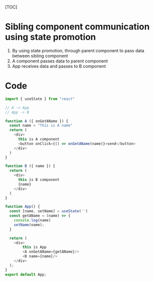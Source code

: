 [TOC]

# Sibling component communication using state promotion
1. By using state promotion, through parent component to pass data between sibling component
2. A component passes data to parent component
3. App receives data and passes to B component

# Code
```JavaScript
import { useState } from "react"

// A -> App
// App -> B

function A ({ onGetAName }) {
  const name = "This is A name"
  return (
    <div>
      this is A component
      <button onClick={() => onGetAName(name)}>send</button>
    </div>
  )
}

function B ({ name }) {
  return (
    <div>
      this is B component
      {name}
    </div>
  )
}

function App() {
  const [name, setName] = useState('')
  const getAName = (name) => {
    console.log(name)
    setName(name);
  } 

  return (
    <div>
        this is App
        <A onGetAName={getAName}/>
        <B name={name}/>
    </div>
  );
}
export default App;
```